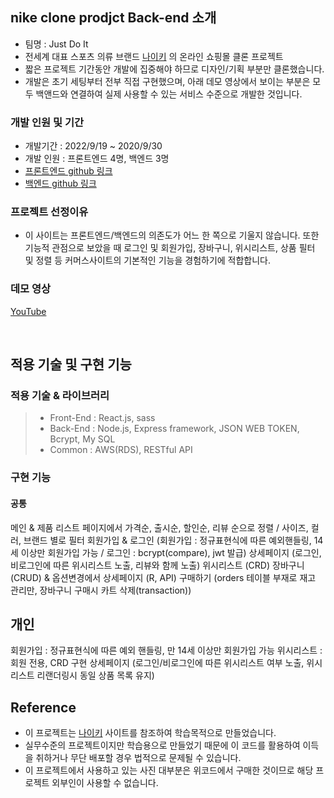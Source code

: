 
## nike clone prodjct Back-end 소개
- 팀명 : Just Do It
- 전세계 대표 스포츠 의류 브랜드 [나이키](https://www.nike.com) 의 온라인 쇼핑몰 클론 프로젝트
- 짧은 프로젝트 기간동안 개발에 집중해야 하므로 디자인/기획 부분만 클론했습니다.
- 개발은 초기 세팅부터 전부 직접 구현했으며, 아래 데모 영상에서 보이는 부분은 모두 백앤드와 연결하여 실제 사용할 수 있는 서비스 수준으로 개발한 것입니다.


### 개발 인원 및 기간
- 개발기간 : 2022/9/19 ~ 2020/9/30 
- 개발 인원 : 프론트엔드 4명, 백엔드 3명
- [프론트엔드 github 링크](https://github.com/wecode-bootcamp-korea/37-1st-Just-Do-It-frontend)
- [백엔드 github 링크](https://github.com/wecode-bootcamp-korea/37-1st-Just-Do-It-backend)

### 프로젝트 선정이유
- 이 사이트는 프론트엔드/백엔드의 의존도가 어느 한 쪽으로 기울지 않습니다. 
또한 기능적 관점으로 보았을 때 로그인 및 회원가입, 장바구니, 위시리스트, 상품 필터 및 정렬 등 커머스사이트의 기본적인 기능을 경험하기에 적합합니다.

### 데모 영상
[YouTube](https://www.youtube.com/watch?v=7PEgky67nF4)

<br>


## 적용 기술 및 구현 기능

### 적용 기술 & 라이브러리

> - Front-End : React.js, sass
> - Back-End : Node.js, Express framework, JSON WEB TOKEN, Bcrypt, My SQL
> - Common : AWS(RDS), RESTful API


### 구현 기능

#### 공통

메인 & 제품 리스트 페이지에서 가격순, 출시순, 할인순, 리뷰 순으로 정렬 / 사이즈, 컬러, 브랜드 별로 필터
회원가입 & 로그인 (회원가입 : 정규표현식에 따른 예외핸들링, 14세 이상만 회원가입 가능 / 로그인 : bcrypt(compare), jwt 발급)
상세페이지 (로그인, 비로그인에 따른 위시리스트 노출, 리뷰와 함께 노출)
위시리스트 (CRD)
장바구니 (CRUD) & 옵션변경에서 상세페이지 (R, API)
구매하기 (orders 테이블 부재로 재고 관리만, 장바구니 구매시 카트 삭제(transaction))

## 개인
회원가입 : 정규표현식에 따른 예외 핸들링, 만 14세 이상만 회원가입 가능
위시리스트 : 회원 전용, CRD 구현
상세페이지 (로그인/비로그인에 따른 위시리스트 여부 노출, 위시리스트 리랜더링시 동일 상품 목록 유지)
<br>


## Reference

- 이 프로젝트는 [나이키](https://www.nike.com) 사이트를 참조하여 학습목적으로 만들었습니다.
- 실무수준의 프로젝트이지만 학습용으로 만들었기 때문에 이 코드를 활용하여 이득을 취하거나 무단 배포할 경우 법적으로 문제될 수 있습니다.
- 이 프로젝트에서 사용하고 있는 사진 대부분은 위코드에서 구매한 것이므로 해당 프로젝트 외부인이 사용할 수 없습니다.
